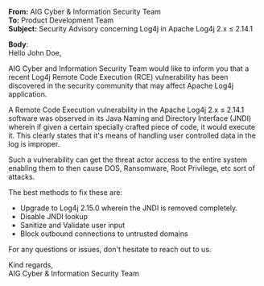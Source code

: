 
**From:** AIG Cyber & Information Security Team  
**To:** Product Development Team  
**Subject:** Security Advisory concerning Log4j in Apache Log4j 2.x ≤ 2.14.1

**Body**:  
Hello John Doe,

AIG Cyber and Information Security Team would like to inform you that a recent Log4j Remote Code Execution (RCE) vulnerability has been discovered in the security community that may affect Apache Log4j application.

A Remote Code Execution vulnerability in the Apache Log4j 2.x ≤ 2.14.1 software was observed in its Java Naming and Directory Interface (JNDI) wherein if given a certain specially crafted piece of code, it would execute it. This clearly states that it's means of handling user controlled data in the log is improper.

Such a vulnerability can get the threat actor access to the entire system enabling them to then cause DOS, Ransomware, Root Privilege, etc sort of attacks.

The best methods to fix these are:  
- Upgrade to Log4j 2.15.0 wherein the JNDI is removed completely.  
- Disable JNDI lookup  
- Sanitize and Validate user input  
- Block outbound connections to untrusted domains

For any questions or issues, don't hesitate to reach out to us.

Kind regards,  
AIG Cyber & Information Security Team

